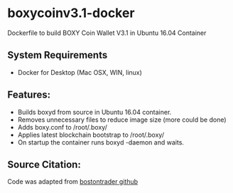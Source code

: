 # boxycoinv3.1-docker
Dockerfile to build BOXY Coin Wallet V3.1 in Ubuntu 16.04 Container

## System Requirements
* Docker for Desktop (Mac OSX, WIN, linux)

## Features:
* Builds boxyd from source in Ubuntu 16.04 container.
* Removes unnecessary files to reduce image size (more could be done)
* Adds boxy.conf to /root/.boxy/
* Applies latest blockchain bootstrap to /root/.boxy/
* On startup the container runs boxyd -daemon and waits.

## Source Citation:
Code was adapted from [bostontrader github](https://github.com/bostontrader/crypto-docker)

